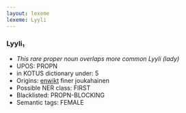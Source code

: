 ```yaml
---
layout: lexeme
lexeme: Lyyli
---
```


###  Lyyli₁

* _This rare proper noun overlaps more common *Lyyli* (lady)_
* UPOS:  PROPN
* in KOTUS dictionary under:  5
* Origins: [enwikt](https://en.wiktionary.org/wiki/Lyyli) finer joukahainen 
* Possible NER class:  FIRST
* Blacklisted:  PROPN-BLOCKING
* Semantic tags:  FEMALE

